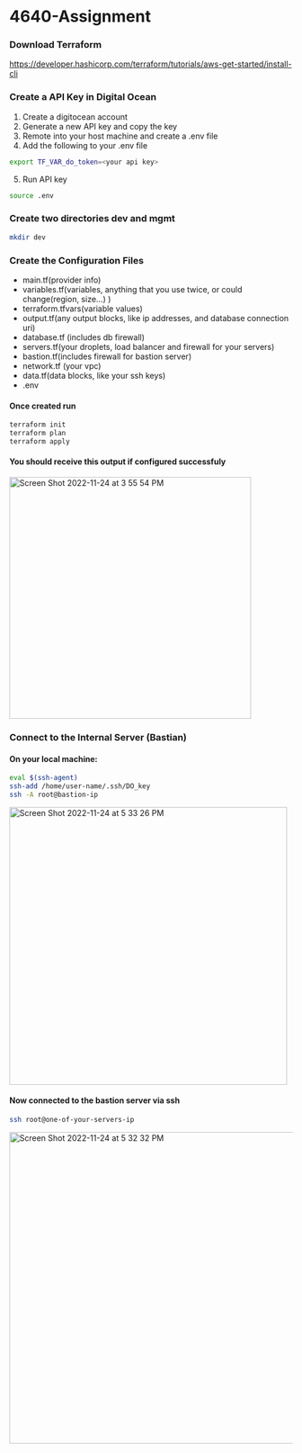 # 4640-Assignment

### Download Terraform

https://developer.hashicorp.com/terraform/tutorials/aws-get-started/install-cli

### Create a API Key in Digital Ocean
1. Create a digitocean account
2. Generate a new API key and copy the key
3. Remote into your host machine and create a .env file
4. Add the following to your .env file

```bash
export TF_VAR_do_token=<your api key>
```
5. Run API key
```bash
source .env
```

### Create two directories dev and mgmt
```bash
mkdir dev
```

### Create the Configuration Files

- main.tf(provider info)
- variables.tf(variables, anything that you use twice, or could change(region, size…) )
- terraform.tfvars(variable values)
- output.tf(any output blocks, like ip addresses, and database connection uri)
- database.tf (includes db firewall)
- servers.tf(your droplets, load balancer and firewall for your servers)
- bastion.tf(includes firewall for bastion server)
- network.tf (your vpc)
- data.tf(data blocks, like your ssh keys)
- .env

#### Once created run
```bash
terraform init
terraform plan
terraform apply
```
#### You should receive this output if configured successfuly
<img width="430" alt="Screen Shot 2022-11-24 at 3 55 54 PM" src="https://user-images.githubusercontent.com/60679947/203883564-13cc498c-a685-4cdd-a326-38eb04749897.png">

### Connect to the Internal Server (Bastian)
#### On your local machine:
```bash
eval $(ssh-agent)
ssh-add /home/user-name/.ssh/DO_key
ssh -A root@bastion-ip
```
<img width="494" alt="Screen Shot 2022-11-24 at 5 33 26 PM" src="https://user-images.githubusercontent.com/60679947/203883819-97b82f6f-4508-4d2d-b639-9bc2f4480471.png">

#### Now connected to the bastion server via ssh
```bash
ssh root@one-of-your-servers-ip
```
<img width="554" alt="Screen Shot 2022-11-24 at 5 32 32 PM" src="https://user-images.githubusercontent.com/60679947/203883845-3a14a3aa-8fff-4b35-aaf1-6964710ce3e6.png">

